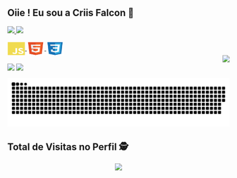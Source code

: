 ## Oiie ! Eu sou a Criis Falcon 🎀 
 <div>
  <a href="https://github.com/Criisfalcon">
  <img height="130em" src="https://github-readme-stats.vercel.app/api?username=criisfalcon&show_icons=true&theme=radical&include_all_commits=true&count_private=true"/>
  <img height="130em" src="https://github-readme-stats.vercel.app/api/top-langs/?username=criisfalcon&layout=compact&langs_count=7&theme=radical"/>
    <div style="display: inline_block"><br>
  <img align="center" alt="Rafa-Js" height="30" width="40" src="https://raw.githubusercontent.com/devicons/devicon/master/icons/javascript/javascript-plain.svg">
  <img align="center" alt="Rafa-HTML" height="30" width="40" src="https://raw.githubusercontent.com/devicons/devicon/master/icons/html5/html5-original.svg">
  <img align="center" alt="Rafa-CSS" height="30" width="40" src="https://raw.githubusercontent.com/devicons/devicon/master/icons/css3/css3-original.svg">
 <div align="right">
<img src="https://media.giphy.com/media/JYl3bmi56RbwgIFfqE/giphy.gif" width="170px" />
</div>
      <a href = "mailto:cristianefalcon@hotmail.com"><img src="https://img.shields.io/badge/Microsoft_Outlook-0078D4?style=for-the-badge&logo=microsoft-outlook&logoColor=white" target="_blank"></a> 
      <a href="https://instagram.com/cristianefalcon" target="_blank"><img src="https://img.shields.io/badge/-Instagram-%23E4405F?style=for-the-badge&logo=instagram&logoColor=white" target="_blank"></a>
    
![Snake animation](https://github.com/criisfalcon/criisfalcon/blob/output/github-contribution-grid-snake.svg)
     
  ## Total de Visitas no Perfil :detective: <br>
 <p align="center"> 
   <img alingn="center" src="https://profile-counter.glitch.me/criisfalcon/count.svg" />
 </p>

</p>
